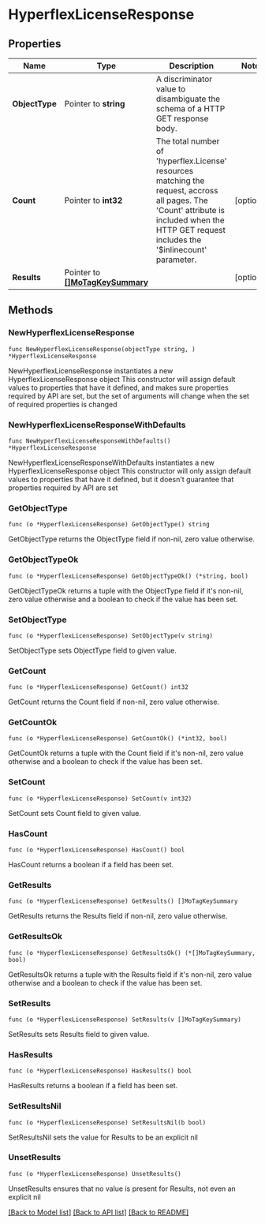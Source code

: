 # HyperflexLicenseResponse

## Properties

Name | Type | Description | Notes
------------ | ------------- | ------------- | -------------
**ObjectType** | Pointer to **string** | A discriminator value to disambiguate the schema of a HTTP GET response body. | 
**Count** | Pointer to **int32** | The total number of &#39;hyperflex.License&#39; resources matching the request, accross all pages. The &#39;Count&#39; attribute is included when the HTTP GET request includes the &#39;$inlinecount&#39; parameter. | [optional] 
**Results** | Pointer to [**[]MoTagKeySummary**](MoTagKeySummary.md) |  | [optional] 

## Methods

### NewHyperflexLicenseResponse

`func NewHyperflexLicenseResponse(objectType string, ) *HyperflexLicenseResponse`

NewHyperflexLicenseResponse instantiates a new HyperflexLicenseResponse object
This constructor will assign default values to properties that have it defined,
and makes sure properties required by API are set, but the set of arguments
will change when the set of required properties is changed

### NewHyperflexLicenseResponseWithDefaults

`func NewHyperflexLicenseResponseWithDefaults() *HyperflexLicenseResponse`

NewHyperflexLicenseResponseWithDefaults instantiates a new HyperflexLicenseResponse object
This constructor will only assign default values to properties that have it defined,
but it doesn't guarantee that properties required by API are set

### GetObjectType

`func (o *HyperflexLicenseResponse) GetObjectType() string`

GetObjectType returns the ObjectType field if non-nil, zero value otherwise.

### GetObjectTypeOk

`func (o *HyperflexLicenseResponse) GetObjectTypeOk() (*string, bool)`

GetObjectTypeOk returns a tuple with the ObjectType field if it's non-nil, zero value otherwise
and a boolean to check if the value has been set.

### SetObjectType

`func (o *HyperflexLicenseResponse) SetObjectType(v string)`

SetObjectType sets ObjectType field to given value.


### GetCount

`func (o *HyperflexLicenseResponse) GetCount() int32`

GetCount returns the Count field if non-nil, zero value otherwise.

### GetCountOk

`func (o *HyperflexLicenseResponse) GetCountOk() (*int32, bool)`

GetCountOk returns a tuple with the Count field if it's non-nil, zero value otherwise
and a boolean to check if the value has been set.

### SetCount

`func (o *HyperflexLicenseResponse) SetCount(v int32)`

SetCount sets Count field to given value.

### HasCount

`func (o *HyperflexLicenseResponse) HasCount() bool`

HasCount returns a boolean if a field has been set.

### GetResults

`func (o *HyperflexLicenseResponse) GetResults() []MoTagKeySummary`

GetResults returns the Results field if non-nil, zero value otherwise.

### GetResultsOk

`func (o *HyperflexLicenseResponse) GetResultsOk() (*[]MoTagKeySummary, bool)`

GetResultsOk returns a tuple with the Results field if it's non-nil, zero value otherwise
and a boolean to check if the value has been set.

### SetResults

`func (o *HyperflexLicenseResponse) SetResults(v []MoTagKeySummary)`

SetResults sets Results field to given value.

### HasResults

`func (o *HyperflexLicenseResponse) HasResults() bool`

HasResults returns a boolean if a field has been set.

### SetResultsNil

`func (o *HyperflexLicenseResponse) SetResultsNil(b bool)`

 SetResultsNil sets the value for Results to be an explicit nil

### UnsetResults
`func (o *HyperflexLicenseResponse) UnsetResults()`

UnsetResults ensures that no value is present for Results, not even an explicit nil

[[Back to Model list]](../README.md#documentation-for-models) [[Back to API list]](../README.md#documentation-for-api-endpoints) [[Back to README]](../README.md)


